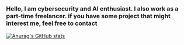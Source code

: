 ### Hello, I am cybersecurity and AI enthusiast. I also work as a part-time freelancer. if you have some project that might interest me, feel free to contact

<!--
**Atomnp/Atomnp** is a ✨ _special_ ✨ repository because its `README.md` (this file) appears on your GitHub profile.

Here are some ideas to get you started:

- 🔭 I’m currently working on ...
- 🌱 I’m currently learning ...
- 👯 I’m looking to collaborate on ...
- 🤔 I’m looking for help with ...
- 💬 Ask me about ...
- 📫 How to reach me: ...
- 😄 Pronouns: ...
- ⚡ Fun fact: ...
-->
[![Anurag's GitHub stats](https://github-readme-stats.vercel.app/api?username=Atomnp&show_icons=true&theme=dark)](https://github.com/anuraghazra/github-readme-stats)
